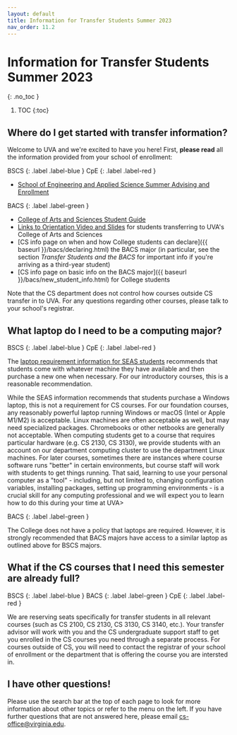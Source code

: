 ```yaml
---
layout: default
title: Information for Transfer Students Summer 2023
nav_order: 11.2
---
```


# Information for Transfer Students Summer 2023
{: .no_toc }

1. TOC
{:toc}

## Where do I get started with transfer information?

Welcome to UVA and we're excited to have you here!  First, __please read__ all the information provided from your school of enrollment:

BSCS
{: .label .label-blue }
CpE
{: .label .label-red }
- [School of Engineering and Applied Science Summer Advising and Enrollment](https://engineering.virginia.edu/current-students/current-undergraduate-students/uva-engineering-summer-advising-and-enrollment)

BACS
{: .label .label-green }
- [College of Arts and Sciences Student Guide](https://college.as.virginia.edu/student-guide)
- [Links to Orientation Video and Slides]({{baseurl}}/video_library.html#bacs-presentations) for students transferring to UVA's College of Arts and Sciences
- [CS info page on when and how College students can declare]({{ baseurl }}/bacs/declaring.html) the BACS major (in particular, see the section _Transfer Students and the BACS_ for important info if you're arriving as a third-year student)
- [CS info page on basic info on the BACS major]({{ baseurl }}/bacs/new_student_info.html) for College students

Note that the CS department does not control how courses outside CS transfer in to UVA.  For any questions regarding other courses, please talk to your school's registrar.

## What laptop do I need to be a computing major?

BSCS
{: .label .label-blue }
CpE
{: .label .label-red }

The [laptop requirement information for SEAS students](https://engineering.virginia.edu/current-students/current-undergraduate-students/uva-engineering-summer-advising-and-enrollment#accordion97564) recommends that students come with whatever machine they have available and then purchase a new one when necessary.  For our introductory courses, this is a reasonable recommendation.

While the SEAS information recommends that students purchase a Windows laptop, this is not a requirement for CS courses.  For our foundation courses, any reasonably powerful laptop running Windows or macOS (Intel or Apple M1/M2) is acceptable.  Linux machines are often acceptable as well, but may need specialized packages.  Chromebooks or other netbooks are generally not acceptable.  When computing students get to a course that requires particular hardware (e.g. CS 2130, CS 3130), we provide students with an account on our department computing cluster to use the department Linux machines.  For later courses, sometimes there are instances where course software runs "better" in certain environments, but course staff will work with students to get things running.  That said, learning to use your personal computer as a "tool" - including, but not limited to, changing configuration variables, installing packages, setting up programming environments - is a crucial skill for any computing professional and we will expect you to learn how to do this during your time at UVA>

BACS
{: .label .label-green }

The College does not have a policy that laptops are required.  However, it is strongly recommended that BACS majors have access to a similar laptop as outlined above for BSCS majors.  

## What if the CS courses that I need this semester are already full?

BSCS
{: .label .label-blue }
BACS
{: .label .label-green }
CpE
{: .label .label-red }

We are reserving seats specifically for transfer students in all relevant courses (such as CS 2100, CS 2130, CS 3130, CS 3140, etc.).  Your transfer advisor will work with you and the CS undergraduate support staff to get you enrolled in the CS courses you need through a separate process.  For courses outside of CS, you will need to contact the registrar of your school of enrollment or the department that is offering the course you are intersted in.

## I have other questions!

Please use the search bar at the top of each page to look for more information about other topics or refer to the menu on the left.  If you have further questions that are not answered here, please email [cs-office@virginia.edu](mailto:cs-office@virginia.edu).